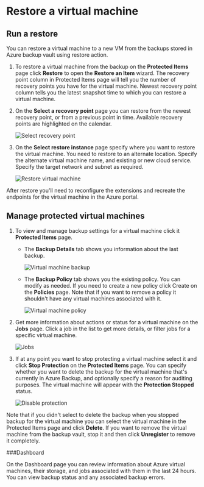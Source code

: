 
<properties
	pageTitle="Azure Backup - restore a virtual machine"
	description="Learn how to restore an Azure virtual machine"
	services="backup"
	documentationCenter=""
	authors="aashishr"
	manager="shreeshd"
	editor=""/>

<tags
	ms.service="backup"
	ms.workload="storage-backup-recovery"
	ms.tgt_pltfrm="na"
	ms.devlang="na"
	ms.topic="article"
	ms.date="04/30/2015"
	ms.author="aashishr"/>

# Restore a virtual machine

## Run a restore
You can restore a virtual machine to a new VM from the backups stored in Azure backup vault using restore action.

1. To restore a virtual machine from the backup on the **Protected Items** page click **Restore** to open the **Restore an Item** wizard. The recovery point column in Protected Items page will tell you the number of recovery points you have for the virtual machine. Newest recovery point column tells you the latest snapshot time to which you can restore a virtual machine.

2. On the **Select a recovery point** page you can restore from the newest recovery point, or from a previous point in time. Available recovery points are highlighted on the calendar.

	![Select recovery point](./media/backup-azure-restore-vms/backup-recovery1.png)

3.  On the **Select restore instance** page specify where you want to restore the virtual machine. You need to restore to an alternate location. Specify the alternate virtual machine name, and existing or new cloud service. Specify the target network and subnet as required. 

	![Restore virtual machine](./media/backup-azure-restore-vms/backup-recover2.png)

After restore you'll need to reconfigure the extensions and recreate the endpoints for the virtual machine in the Azure portal. 
 
## Manage protected virtual machines

1. To view and manage backup settings for a virtual machine click it **Protected Items** page.

	- The **Backup Details** tab shows you information about the last backup.

		![Virtual machine backup](./media/backup-azure-restore-vms/backup-vmdetails.png)	

	- The **Backup Policy** tab shows you the existing policy. You can modify as needed. If you need to create a new policy click Create on the **Policies** page. Note that if you want to remove a policy it shouldn't have any virtual machines associated with it.

		![Virtual machine policy](./media/backup-azure-restore-vms/backup-vmpolicy.png)

2. Get more information about actions or status for a virtual machine on the **Jobs** page. Click a job in the list to get more details, or filter jobs for a specific virtual machine.

	![Jobs](./media/backup-azure-restore-vms/backup-job.png)

3. If at any point you want to stop protecting a virtual machine select it and click **Stop Protection** on the **Protected Items** page. You can specify whether you want to delete the backup for the virtual machine that's currently in Azure Backup, and optionally specify a reason for auditing purposes. The virtual machine will appear with the **Protection Stopped** status.

	![Disable protection](./media/backup-azure-restore-vms/backup-disable-protection.png)

 Note that if you didn't select to delete the backup when you stopped backup for the virtual machine you can select the virtual machine in the Protected Items page and click **Delete**. If you want to remove the virtual machine from the backup vault, stop it and then click **Unregister** to remove it completely. 

###Dashboard

On the Dashboard page you can review information about Azure virtual machines, their storage, and jobs associated with them in the last 24 hours. You can view backup status and any associated backup errors. 



